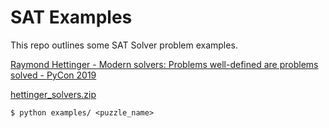 # SAT Examples

This repo outlines some SAT Solver problem examples.

[Raymond Hettinger - Modern solvers: Problems well-defined are problems solved - PyCon 2019](https://www.youtube.com/watch?v=_GP9OpZPUYc)

[hettinger_solvers.zip](https://www.dropbox.com/s/q3yi69d033v03pi/hettinger_solvers.zip?dl=0)


```
$ python examples/ <puzzle_name>
```
